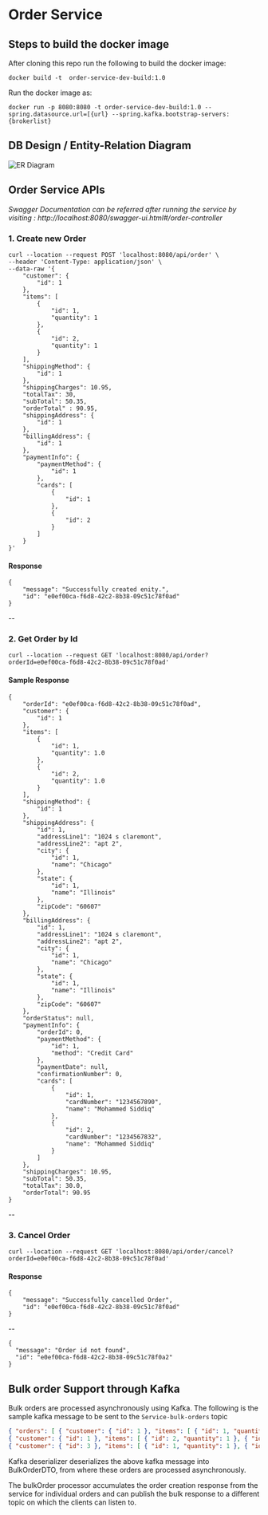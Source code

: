 # Order Service

## Steps to build the docker image

After cloning this repo run the following to build the docker image:

```docker build -t  order-service-dev-build:1.0```

Run the docker image as:

```docker run -p 8080:8080 -t order-service-dev-build:1.0 --spring.datasource.url=[{url} --spring.kafka.bootstrap-servers:{brokerlist}```

## DB Design / Entity-Relation Diagram

![ER Diagram](EntitiesUML.png)

## Order Service APIs

_Swagger Documentation can be referred after running the service by visiting : http://localhost:8080/swagger-ui.html#/order-controller_

### 1. Create new Order 

    curl --location --request POST 'localhost:8080/api/order' \
    --header 'Content-Type: application/json' \
    --data-raw '{
        "customer": {
            "id": 1
        },
        "items": [
            {
                "id": 1,
                "quantity": 1
            },
            {
                "id": 2,
                "quantity": 1
            }
        ],
        "shippingMethod": {
            "id": 1
        },
        "shippingCharges": 10.95,
        "totalTax": 30,
        "subTotal": 50.35,
        "orderTotal" : 90.95,
        "shippingAddress": {
            "id": 1
        },
        "billingAddress": {
            "id": 1
        },
        "paymentInfo": {
            "paymentMethod": {
                "id": 1
            },
            "cards": [
                {
                    "id": 1
                },
                {
                    "id": 2
                }
            ]
        }
    }'
    
    
#### Response

    {
        "message": "Successfully created enity.",
        "id": "e0ef00ca-f6d8-42c2-8b38-09c51c78f0ad"
    }
    
--

### 2. Get Order by Id

    curl --location --request GET 'localhost:8080/api/order?orderId=e0ef00ca-f6d8-42c2-8b38-09c51c78f0ad'
 
 #### Sample Response
 
 
    {
        "orderId": "e0ef00ca-f6d8-42c2-8b38-09c51c78f0ad",
        "customer": {
            "id": 1
        },
        "items": [
            {
                "id": 1,
                "quantity": 1.0
            },
            {
                "id": 2,
                "quantity": 1.0
            }
        ],
        "shippingMethod": {
            "id": 1
        },
        "shippingAddress": {
            "id": 1,
            "addressLine1": "1024 s claremont",
            "addressLine2": "apt 2",
            "city": {
                "id": 1,
                "name": "Chicago"
            },
            "state": {
                "id": 1,
                "name": "Illinois"
            },
            "zipCode": "60607"
        },
        "billingAddress": {
            "id": 1,
            "addressLine1": "1024 s claremont",
            "addressLine2": "apt 2",
            "city": {
                "id": 1,
                "name": "Chicago"
            },
            "state": {
                "id": 1,
                "name": "Illinois"
            },
            "zipCode": "60607"
        },
        "orderStatus": null,
        "paymentInfo": {
            "orderId": 0,
            "paymentMethod": {
                "id": 1,
                "method": "Credit Card"
            },
            "paymentDate": null,
            "confirmationNumber": 0,
            "cards": [
                {
                    "id": 1,
                    "cardNumber": "1234567890",
                    "name": "Mohammed Siddiq"
                },
                {
                    "id": 2,
                    "cardNumber": "1234567832",
                    "name": "Mohammed Siddiq"
                }
            ]
        },
        "shippingCharges": 10.95,
        "subTotal": 50.35,
        "totalTax": 30.0,
        "orderTotal": 90.95
    }
    
    
--

### 3. Cancel Order

    curl --location --request GET 'localhost:8080/api/order/cancel?orderId=e0ef00ca-f6d8-42c2-8b38-09c51c78f0ad'
         

#### Response

    {
        "message": "Successfully cancelled Order",
        "id": "e0ef00ca-f6d8-42c2-8b38-09c51c78f0ad"
    }
   
--  

    
    {
      "message": "Order id not found",
      "id": "e0ef00ca-f6d8-42c2-8b38-09c51c78f0a2"
    }

      
## Bulk order Support through Kafka

Bulk orders are processed asynchronously using Kafka. The following is the sample kafka message to be sent to the `Service-bulk-orders` topic


```json
{ "orders": [ { "customer": { "id": 1 }, "items": [ { "id": 1, "quantity": 1 }, { "id": 2, "quantity": 1 } ], "shippingMethod": { "id": 1 }, "shippingCharges": 10.95, "totalTax": 30, "subTotal": 50.35, "orderTotal": 90.95, "shippingAddress": { "id": 1 }, "billingAddress": { "id": 1 }, "paymentInfo": { "paymentMethod": { "id": 1 }, "cards": [ { "id": 1 }, { "id": 2 } ] } },
{ "customer": { "id": 1 }, "items": [ { "id": 2, "quantity": 1 }, { "id": 3, "quantity": 1 } ], "shippingMethod": { "id": 1 }, "shippingCharges": 100.95, "totalTax": 130, "subTotal": 150.35, "orderTotal": 190.95, "shippingAddress": { "id": 2 }, "billingAddress": { "id": 2 }, "paymentInfo": { "paymentMethod": { "id": 1 }, "cards": [ { "id": 3 }, { "id": 4 } ] } },
{ "customer": { "id": 3 }, "items": [ { "id": 1, "quantity": 1 }, { "id": 2, "quantity": 1 } ], "shippingMethod": { "id": 1 }, "shippingCharges": 10.95, "totalTax": 30, "subTotal": 50.35, "orderTotal": 90.95, "shippingAddress": { "id": 1 }, "billingAddress": { "id": 1 }, "paymentInfo": { "paymentMethod": { "id": 1 }, "cards": [ { "id": 1 }, { "id": 2 } ] } } ] }
```



Kafka deserializer deserializes the above kafka message into BulkOrderDTO, from where these orders are processed asynchronously.

The bulkOrder processor accumulates the order creation response from the service for individual orders and can publish the bulk response to a different topic on which the clients can listen to.